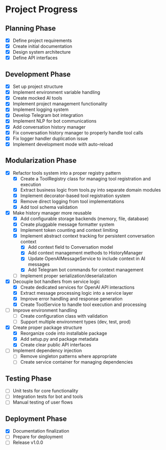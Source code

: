 # Project Progress

## Planning Phase

- [x] Define project requirements
- [x] Create initial documentation
- [x] Design system architecture
- [x] Define API interfaces

## Development Phase

- [x] Set up project structure
- [x] Implement environment variable handling
- [x] Create mocked AI tools
- [x] Implement project management functionality
- [x] Implement logging system
- [x] Develop Telegram bot integration
- [x] Implement NLP for bot communications
- [x] Add conversation history manager
- [x] Fix conversation history manager to properly handle tool calls
- [x] Fix logger handler duplication issue
- [x] Implement development mode with auto-reload

## Modularization Phase

- [x] Refactor tools system into a proper registry pattern
  - [x] Create a ToolRegistry class for managing tool registration and execution
  - [x] Extract business logic from tools.py into separate domain modules
  - [x] Implement decorator-based tool registration system
  - [x] Remove direct logging from tool implementations
  - [x] Add tool schema validation
- [x] Make history manager more reusable
  - [x] Add configurable storage backends (memory, file, database)
  - [x] Create pluggable message formatter system
  - [x] Implement token counting and context limiting
  - [x] Implement abstract context tracking for persistent conversation context
    - [x] Add context field to Conversation model
    - [x] Add context management methods to HistoryManager
    - [x] Update OpenAIMessageService to include context in AI messages
    - [x] Add Telegram bot commands for context management
  - [ ] Implement proper serialization/deserialization
- [x] Decouple bot handlers from service logic
  - [x] Create dedicated services for OpenAI API interactions
  - [x] Extract message processing logic into a service layer
  - [x] Improve error handling and response generation
  - [x] Create ToolService to handle tool execution and processing
- [ ] Improve environment handling
  - [ ] Create configuration class with validation
  - [ ] Support multiple environment types (dev, test, prod)
- [x] Create proper package structure
  - [x] Reorganize code into installable package
  - [x] Add setup.py and package metadata
  - [x] Create clear public API interfaces
- [ ] Implement dependency injection
  - [ ] Remove singleton patterns where appropriate
  - [ ] Create service container for managing dependencies

## Testing Phase

- [ ] Unit tests for core functionality
- [ ] Integration tests for bot and tools
- [ ] Manual testing of user flows

## Deployment Phase

- [x] Documentation finalization
- [ ] Prepare for deployment
- [ ] Release v1.0.0

